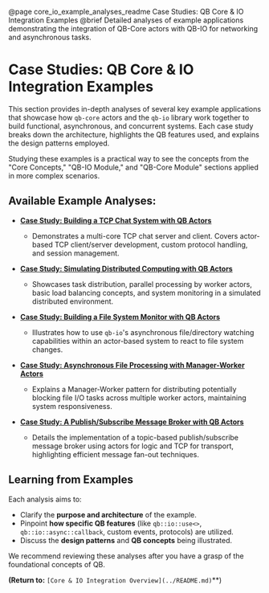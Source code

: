 @page core_io_example_analyses_readme Case Studies: QB Core & IO Integration Examples
@brief Detailed analyses of example applications demonstrating the integration of QB-Core actors with QB-IO for networking and asynchronous tasks.

# Case Studies: QB Core & IO Integration Examples

This section provides in-depth analyses of several key example applications that showcase how `qb-core` actors and the `qb-io` library work together to build functional, asynchronous, and concurrent systems. Each case study breaks down the architecture, highlights the QB features used, and explains the design patterns employed.

Studying these examples is a practical way to see the concepts from the "Core Concepts," "QB-IO Module," and "QB-Core Module" sections applied in more complex scenarios.

## Available Example Analyses:

*   **[Case Study: Building a TCP Chat System with QB Actors](./chat_tcp_analysis.md)**
    *   Demonstrates a multi-core TCP chat server and client. Covers actor-based TCP client/server development, custom protocol handling, and session management.

*   **[Case Study: Simulating Distributed Computing with QB Actors](./distributed_computing_analysis.md)**
    *   Showcases task distribution, parallel processing by worker actors, basic load balancing concepts, and system monitoring in a simulated distributed environment.

*   **[Case Study: Building a File System Monitor with QB Actors](./file_monitor_analysis.md)**
    *   Illustrates how to use `qb-io`'s asynchronous file/directory watching capabilities within an actor-based system to react to file system changes.

*   **[Case Study: Asynchronous File Processing with Manager-Worker Actors](./file_processor_analysis.md)**
    *   Explains a Manager-Worker pattern for distributing potentially blocking file I/O tasks across multiple worker actors, maintaining system responsiveness.

*   **[Case Study: A Publish/Subscribe Message Broker with QB Actors](./message_broker_analysis.md)**
    *   Details the implementation of a topic-based publish/subscribe message broker using actors for logic and TCP for transport, highlighting efficient message fan-out techniques.

## Learning from Examples

Each analysis aims to:
*   Clarify the **purpose and architecture** of the example.
*   Pinpoint **how specific QB features** (like `qb::io::use<>`, `qb::io::async::callback`, custom events, protocols) are utilized.
*   Discuss the **design patterns** and **QB concepts** being illustrated.

We recommend reviewing these analyses after you have a grasp of the foundational concepts of QB.

**(Return to:** `[Core & IO Integration Overview](../README.md)`**) 